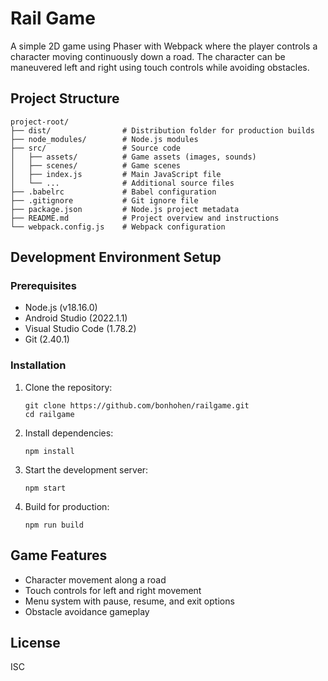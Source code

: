 # Rail Game

A simple 2D game using Phaser with Webpack where the player controls a character moving continuously down a road. The character can be maneuvered left and right using touch controls while avoiding obstacles.

## Project Structure

```
project-root/
├── dist/                # Distribution folder for production builds
├── node_modules/        # Node.js modules
├── src/                 # Source code
│   ├── assets/          # Game assets (images, sounds)
│   ├── scenes/          # Game scenes
│   ├── index.js         # Main JavaScript file
│   └── ...              # Additional source files
├── .babelrc             # Babel configuration
├── .gitignore           # Git ignore file
├── package.json         # Node.js project metadata
├── README.md            # Project overview and instructions
└── webpack.config.js    # Webpack configuration
```

## Development Environment Setup

### Prerequisites

- Node.js (v18.16.0)
- Android Studio (2022.1.1)
- Visual Studio Code (1.78.2)
- Git (2.40.1)

### Installation

1. Clone the repository:
   ```
   git clone https://github.com/bonhohen/railgame.git
   cd railgame
   ```

2. Install dependencies:
   ```
   npm install
   ```

3. Start the development server:
   ```
   npm start
   ```

4. Build for production:
   ```
   npm run build
   ```

## Game Features

- Character movement along a road
- Touch controls for left and right movement
- Menu system with pause, resume, and exit options
- Obstacle avoidance gameplay

## License

ISC
